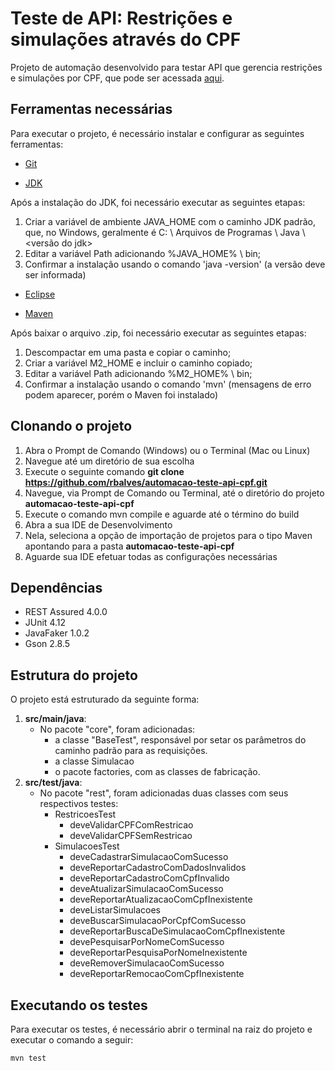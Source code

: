 # Teste de API: Restrições e simulações através do CPF
Projeto de automação desenvolvido para testar API que gerencia restrições e simulações por CPF, que pode ser acessada [aqui](https://backend-treinamento-rest-api-f.herokuapp.com/swagger-ui.html).

## Ferramentas necessárias

Para executar o projeto, é necessário instalar e configurar as seguintes ferramentas:

- [Git](https://git-scm.com/)

- [JDK](https://www.oracle.com/technetwork/java/javase/14-0-1-relnotes-5972653.html)
	
Após a instalação do JDK, foi necessário executar as seguintes etapas:
1. Criar a variável de ambiente JAVA_HOME com o caminho JDK padrão, que, no Windows, geralmente é C: \ Arquivos de Programas \ Java \ <versão do jdk>
2. Editar a variável Path adicionando %JAVA_HOME% \ bin;
3. Confirmar a instalação usando o comando 'java -version' (a versão deve ser informada)

- [Eclipse](https://www.eclipse.org/downloads/packages/)

- [Maven](https://maven.apache.org/download.cgi)
	
Após baixar o arquivo .zip, foi necessário executar as seguintes etapas:
1. Descompactar em uma pasta e copiar o caminho;
2. Criar a variável M2_HOME e incluir o caminho copiado;
3. Editar a variável Path adicionando %M2_HOME% \ bin;
4. Confirmar a instalação usando o comando 'mvn' (mensagens de erro podem aparecer, porém o Maven foi instalado)

## Clonando o projeto
1. Abra o Prompt de Comando (Windows) ou o Terminal (Mac ou Linux)
2. Navegue até um diretório de sua escolha
3. Execute o seguinte comando **git clone https://github.com/rbalves/automacao-teste-api-cpf.git**
4. Navegue, via Prompt de Comando ou Terminal, até o diretório do projeto **automacao-teste-api-cpf**
5. Execute o comando mvn compile e aguarde até o término do build
6. Abra a sua IDE de Desenvolvimento
7. Nela, seleciona a opção de importação de projetos para o tipo Maven apontando para a pasta **automacao-teste-api-cpf**
8. Aguarde sua IDE efetuar todas as configurações necessárias

## Dependências
- REST Assured 4.0.0
- JUnit 4.12
- JavaFaker 1.0.2
- Gson 2.8.5

## Estrutura do projeto
O projeto está estruturado da seguinte forma:
1. **src/main/java**: 
	- No pacote "core", foram adicionadas:
		- a classe "BaseTest", responsável por setar os parâmetros do caminho padrão para as requisições.
		- a classe Simulacao
		- o pacote factories, com as classes de fabricação.
2. **src/test/java**: 
	- No pacote "rest", foram adicionadas duas classes com seus respectivos testes:
		- RestricoesTest
			- deveValidarCPFComRestricao
			- deveValidarCPFSemRestricao
		- SimulacoesTest
			- deveCadastrarSimulacaoComSucesso
			- deveReportarCadastroComDadosInvalidos
			- deveReportarCadastroComCpfInvalido
			- deveAtualizarSimulacaoComSucesso
			- deveReportarAtualizacaoComCpfInexistente
			- deveListarSimulacoes
			- deveBuscarSimulacaoPorCpfComSucesso
			- deveReportarBuscaDeSimulacaoComCpfInexistente
			- devePesquisarPorNomeComSucesso
			- deveReportarPesquisaPorNomeInexistente
			- deveRemoverSimulacaoComSucesso
			- deveReportarRemocaoComCpfInexistente



## Executando os testes

Para executar os testes, é necessário abrir o terminal na raiz do projeto e executar o comando a seguir:
```shell
mvn test	
```
